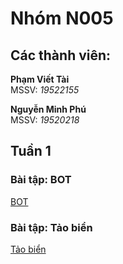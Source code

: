 <h1> Nhóm N005 </h1>
<h2> Các thành viên: </h2>
<p><b> Phạm Viết Tài </b><br> 
MSSV: <i>19522155</i></p>
<p><b> 	Nguyễn Minh Phú </b><br> 
MSSV: <i>19520218</i></p>


<h2> Tuần 1 </h2>

<h3> Bài tập: BOT <br> </h3>

<a href="https://github.com/turkin501/CS112.K21.KHTN/tree/master/homework/week01/BOT">
  BOT
</a>

<h3> Bài tập: Tảo biển <br> </h3>

<a href="https://github.com/turkin501/CS112.K21.KHTN/tree/master/homework/week01/tao%20bien">
  Tảo biển
</a>
<br>

